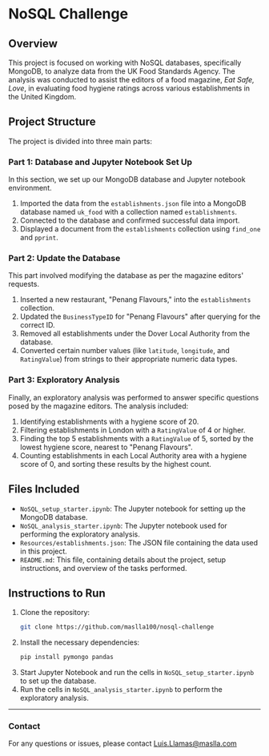 
# NoSQL Challenge

## Overview
This project is focused on working with NoSQL databases, specifically MongoDB, to analyze data from the UK Food Standards Agency. The analysis was conducted to assist the editors of a food magazine, *Eat Safe, Love*, in evaluating food hygiene ratings across various establishments in the United Kingdom.

## Project Structure
The project is divided into three main parts:

### Part 1: Database and Jupyter Notebook Set Up
In this section, we set up our MongoDB database and Jupyter notebook environment.
1. Imported the data from the `establishments.json` file into a MongoDB database named `uk_food` with a collection named `establishments`.
2. Connected to the database and confirmed successful data import.
3. Displayed a document from the `establishments` collection using `find_one` and `pprint`.

### Part 2: Update the Database
This part involved modifying the database as per the magazine editors' requests.
1. Inserted a new restaurant, "Penang Flavours," into the `establishments` collection.
2. Updated the `BusinessTypeID` for "Penang Flavours" after querying for the correct ID.
3. Removed all establishments under the Dover Local Authority from the database.
4. Converted certain number values (like `latitude`, `longitude`, and `RatingValue`) from strings to their appropriate numeric data types.

### Part 3: Exploratory Analysis
Finally, an exploratory analysis was performed to answer specific questions posed by the magazine editors. The analysis included:
1. Identifying establishments with a hygiene score of 20.
2. Filtering establishments in London with a `RatingValue` of 4 or higher.
3. Finding the top 5 establishments with a `RatingValue` of 5, sorted by the lowest hygiene score, nearest to "Penang Flavours".
4. Counting establishments in each Local Authority area with a hygiene score of 0, and sorting these results by the highest count.

## Files Included
- `NoSQL_setup_starter.ipynb`: The Jupyter notebook for setting up the MongoDB database.
- `NoSQL_analysis_starter.ipynb`: The Jupyter notebook used for performing the exploratory analysis.
- `Resources/establishments.json`: The JSON file containing the data used in this project.
- `README.md`: This file, containing details about the project, setup instructions, and overview of the tasks performed.

## Instructions to Run
1. Clone the repository:
   ```bash
   git clone https://github.com/maslla100/nosql-challenge
   ```
2. Install the necessary dependencies:
   ```bash
   pip install pymongo pandas
   ```
3. Start Jupyter Notebook and run the cells in `NoSQL_setup_starter.ipynb` to set up the database.
4. Run the cells in `NoSQL_analysis_starter.ipynb` to perform the exploratory analysis.


---

### Contact
For any questions or issues, please contact Luis.Llamas@maslla.com
```



